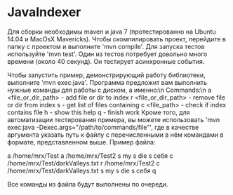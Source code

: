 JavaIndexer
===========

Для сборки необходимы maven и java 7 (протестированно на Ubuntu 14.04 и MacOsX Mavericks).
Чтобы скомпилировать проект, перейдите в папку с проектом и выполните 'mvn compile'.
Для запуска тестов используйте 'mvn test'. Один из тестов потребует довольно много времени (около 40 секунд). Он тестирует асинхронные события.

Чтобы запустить пример, демонстрирующий работу библиотеки, выполните 'mvn exec:java'. Программа предложит вам выполнить нужные команды для работы с диском, а именно:\n
Commands:\n
a <file_or_dir_path> - add file or dir to index
r <file_or_dir_path> - remove file or dir from index
s <word>             - get list of files containing <word>
c <file_path>        - check if index contains file
h                    - show this help
q                    - finish work
Кроме того, для автоматизации тестирования примера, вы можете использовать 'mvn exec:java -Dexec.args="/path/to/commands/file"', где в качестве аргумента указать путь к файлу с перечисленными в нём командами в формате, представленном выше. Пример файла:

a /home/mrx/Test
a /home/mrx/Test2
s my
s die
s себя
c /home/mrx/Test/darkValleys.txt
r /home/mrx/Test2
c /home/mrx/Test/darkValleys.txt
s my
s die
s себя
q

Все команды из файла будут выполнены по очереди.

